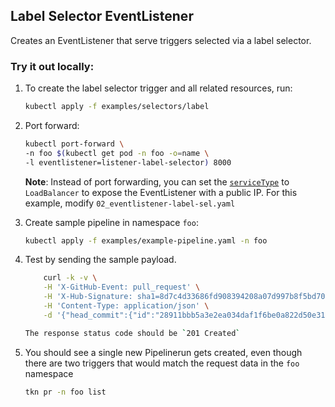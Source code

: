 ## Label Selector EventListener

Creates an EventListener that serve triggers selected via a label selector.

### Try it out locally:

1. To create the label selector trigger and all related resources, run:

   ```bash
   kubectl apply -f examples/selectors/label
   ```

2. Port forward:
   ```bash
   kubectl port-forward \
   -n foo $(kubectl get pod -n foo -o=name \
   -l eventlistener=listener-label-selector) 8000
   ```

   **Note**: Instead of port forwarding, you can set the
   [`serviceType`](https://github.com/tektoncd/triggers/blob/master/docs/eventlisteners.md#serviceType)
   to `LoadBalancer` to expose the EventListener with a public IP. 
   For this example, modify `02_eventlistener-label-sel.yaml`

3. Create sample pipeline in namespace `foo`:
   ```bash
   kubectl apply -f examples/example-pipeline.yaml -n foo
   ```

3. Test by sending the sample payload.

   ```bash
       curl -k -v \
       -H 'X-GitHub-Event: pull_request' \
       -H 'X-Hub-Signature: sha1=8d7c4d33686fd908394208a07d997b8f5bd70aa6' \
       -H 'Content-Type: application/json' \
       -d '{"head_commit":{"id":"28911bbb5a3e2ea034daf1f6be0a822d50e31e73"},"action": "opened", "pull_request":{"head":{"sha": "28911bbb5a3e2ea034daf1f6be0a822d50e31e73"}},"repository":{"clone_url": "https://github.com/tektoncd/triggers.git", "url":"https://github.com/tektoncd/triggers.git"}}' http://localhost:8000   ```

   The response status code should be `201 Created`

4. You should see a single new Pipelinerun gets created, even though there are two triggers that would match the request data in the `foo` namespace

   ```bash
   tkn pr -n foo list
   ```

